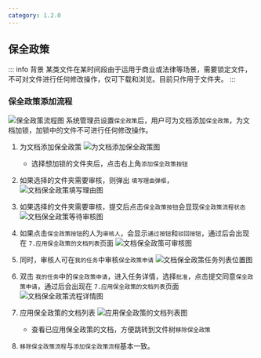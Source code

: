 ```yaml
---
category: 1.2.0
---
```

## 保全政策 <Badge type="note" text="1.2.0" />
::: info 背景
某类文件在某时间段由于运用于商业或法律等场景，需要锁定文件，不可对文件进行任何修改操作，仅可下载和浏览。目前只作用于文件夹。
:::

### 保全政策添加流程
![保全政策流程图](/images/v1.1.6/doc-hold-processon.png)
系统管理员设置`保全政策`后，用户可为文档添加`保全政策`，为文档加锁，加锁中的文件不可进行任何修改操作。
1. 为文档添加保全政策
    ![为文档添加保全政策图](/images/v1.1.6/doc-hold-add.png)
    - 选择想加锁的文件夹后，点击右上角`添加保全政策按钮`
2. 如果选择的文件夹需要审核，则弹出 `填写理由弹框`，
    ![文档保全政策填写理由图](/images/v1.1.6/doc-hold-add-reason.png)
3. 如果选择的文件夹需要审核，提交后点击`保全政策按钮`会显现`保全政策流程状态` 
   ![文档保全政策等待审核图](/images/v1.1.6/doc-hold-pending-approval.png)
4. 如果点击`保全政策按钮`的人为`审核人`，会显示`通过按钮`和`驳回按钮`，通过后会出现在 `7.应用保全政策的文档列表`页面
   ![文档保全政策可审核图](/images/v1.1.6/doc-hold-pending-approval-can.png)

5. 同时，审核人可在`我的任务`中审核`保全政策申请`
   ![文档保全政策任务列表位置图](/images/v1.1.6/doc-hold-my-task-list.png)
6. 双击 `我的任务`中的`保全政策申请`，进入任务详情，选择`批准`，点击提交同意`保全政策申请`，通过后会出现在 `7.应用保全政策的文档列表`页面
   ![文档保全政策流程详情图](/images/v1.1.6/doc-hold-workflow-detail.png)
7. 应用保全政策的文档列表
    ![应用保全政策的文档列表图](/images/v1.1.6/doc-hold-list.png)
    - 查看已应用保全政策的文档，方便跳转到文件树`移除保全政策`
8. `移除保全政策流程`与`添加保全政策流程`基本一致。
